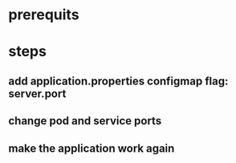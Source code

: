 
# prerequits

# steps

## add application.properties configmap flag: server.port

## change pod and service ports

## make the application work again

